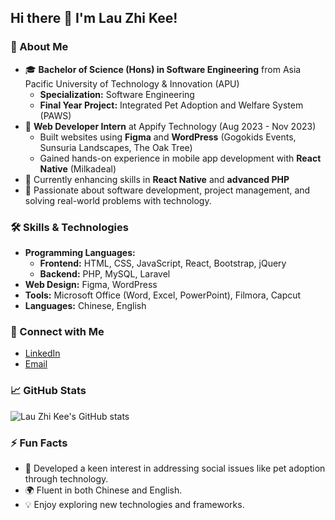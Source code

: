 ## Hi there 👋 I'm Lau Zhi Kee!

### 🚀 About Me
- 🎓 **Bachelor of Science (Hons) in Software Engineering** from Asia Pacific University of Technology & Innovation (APU)
  - **Specialization:** Software Engineering
  - **Final Year Project:** Integrated Pet Adoption and Welfare System (PAWS)
- 💼 **Web Developer Intern** at Appify Technology (Aug 2023 - Nov 2023)
  - Built websites using **Figma** and **WordPress** (Gogokids Events, Sunsuria Landscapes, The Oak Tree)
  - Gained hands-on experience in mobile app development with **React Native** (Milkadeal)
- 🌱 Currently enhancing skills in **React Native** and **advanced PHP**
- 💬 Passionate about software development, project management, and solving real-world problems with technology.

### 🛠️ Skills & Technologies
- **Programming Languages:**
  - **Frontend:** HTML, CSS, JavaScript, React, Bootstrap, jQuery
  - **Backend:** PHP, MySQL, Laravel
- **Web Design:** Figma, WordPress
- **Tools:** Microsoft Office (Word, Excel, PowerPoint), Filmora, Capcut
- **Languages:** Chinese, English

### 🔗 Connect with Me
- [LinkedIn](https://www.linkedin.com/in/angellauzhikee)
- [Email](mailto:alzk753@gmail.com)

### 📈 GitHub Stats
![Lau Zhi Kee's GitHub stats](https://github-readme-stats.vercel.app/api?username=angell75&show_icons=true&theme=radical)

### ⚡ Fun Facts
- 🐾 Developed a keen interest in addressing social issues like pet adoption through technology.
- 🌍 Fluent in both Chinese and English.
- 💡 Enjoy exploring new technologies and frameworks.

<!--
**angell75/angell75** is a ✨ special ✨ repository because its `README.md` (this file) appears on your GitHub profile.
-->
